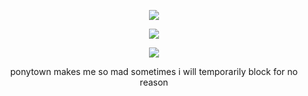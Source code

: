 <p align="center"> <img src="https://komarev.com/ghpvc/?username=yaorijuana&color=000000&label=witnesses&base=1000"> </p>

<p align="center"> <img src="https://71781816.carrd.co/assets/images/image14.jpg?v=a1b8d52f"> </p>
<p align="center"> <img src="https://spotify-github-profile.kittinanx.com/api/view?uid=31ras742ipljomjwo7h6ikzmc2wu&cover_image=true&theme=novatorem&show_offline=false&background_color=121212&interchange=false&bar_color=53b14f&bar_color_cover=true"> </p>

<p align="center"> ponytown makes me so mad sometimes i will temporarily block for no reason </p>
